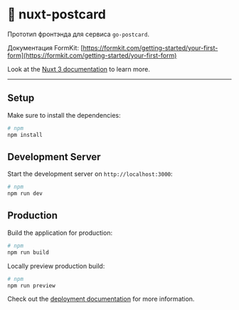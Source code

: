 # 🌅 nuxt-postcard

Прототип фронтэнда для сервиса `go-postcard`.

Документация FormKit: [https://formkit.com/getting-started/your-first-form](https://formkit.com/getting-started/your-first-form)

Look at the [Nuxt 3 documentation](https://nuxt.com/docs/getting-started/introduction) to learn more.

----

## Setup

Make sure to install the dependencies:

```bash
# npm
npm install
```

## Development Server

Start the development server on `http://localhost:3000`:

```bash
# npm
npm run dev
```

## Production

Build the application for production:

```bash
# npm
npm run build
```

Locally preview production build:

```bash
# npm
npm run preview
```

Check out the [deployment documentation](https://nuxt.com/docs/getting-started/deployment) for more information.
